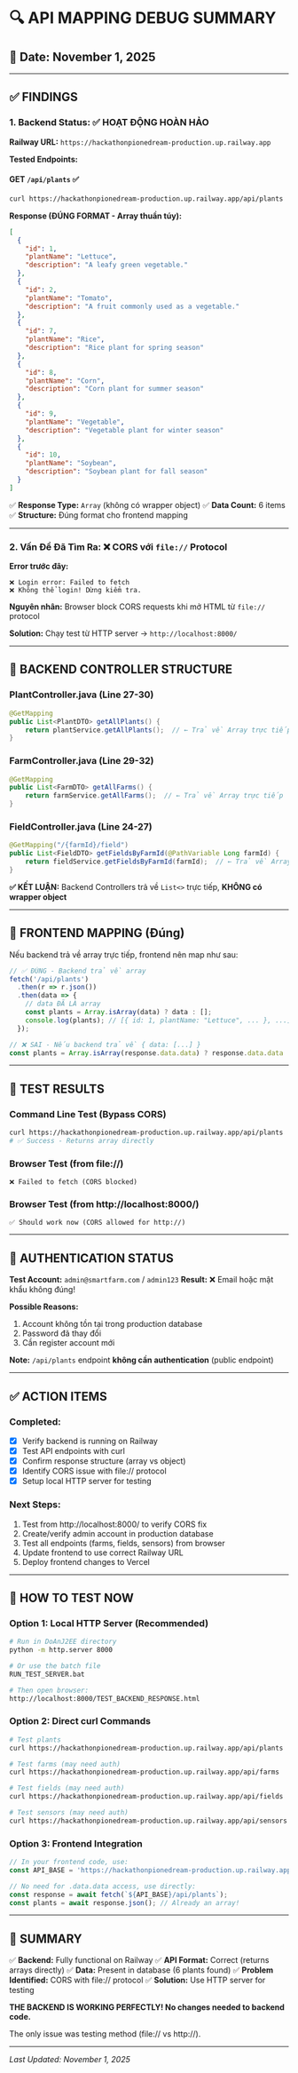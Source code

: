 # 🔍 API MAPPING DEBUG SUMMARY

## 📅 Date: November 1, 2025

---

## ✅ **FINDINGS**

### 1. **Backend Status: ✅ HOẠT ĐỘNG HOÀN HẢO**

**Railway URL:** `https://hackathonpionedream-production.up.railway.app`

**Tested Endpoints:**

#### GET `/api/plants` ✅
```bash
curl https://hackathonpionedream-production.up.railway.app/api/plants
```

**Response (ĐÚNG FORMAT - Array thuần túy):**
```json
[
  {
    "id": 1,
    "plantName": "Lettuce",
    "description": "A leafy green vegetable."
  },
  {
    "id": 2,
    "plantName": "Tomato",
    "description": "A fruit commonly used as a vegetable."
  },
  {
    "id": 7,
    "plantName": "Rice",
    "description": "Rice plant for spring season"
  },
  {
    "id": 8,
    "plantName": "Corn",
    "description": "Corn plant for summer season"
  },
  {
    "id": 9,
    "plantName": "Vegetable",
    "description": "Vegetable plant for winter season"
  },
  {
    "id": 10,
    "plantName": "Soybean",
    "description": "Soybean plant for fall season"
  }
]
```

✅ **Response Type:** `Array` (không có wrapper object)
✅ **Data Count:** 6 items
✅ **Structure:** Đúng format cho frontend mapping

---

### 2. **Vấn Đề Đã Tìm Ra: ❌ CORS với `file://` Protocol**

**Error trước đây:**
```
❌ Login error: Failed to fetch
❌ Không thể login! Dừng kiểm tra.
```

**Nguyên nhân:** Browser block CORS requests khi mở HTML từ `file://` protocol

**Solution:** Chạy test từ HTTP server → `http://localhost:8000/`

---

## 🎯 **BACKEND CONTROLLER STRUCTURE**

### PlantController.java (Line 27-30)
```java
@GetMapping
public List<PlantDTO> getAllPlants() {
    return plantService.getAllPlants();  // ← Trả về Array trực tiếp
}
```

### FarmController.java (Line 29-32)
```java
@GetMapping
public List<FarmDTO> getAllFarms() {
    return farmService.getAllFarms();  // ← Trả về Array trực tiếp
}
```

### FieldController.java (Line 24-27)
```java
@GetMapping("/{farmId}/field")
public List<FieldDTO> getFieldsByFarmId(@PathVariable Long farmId) {
    return fieldService.getFieldsByFarmId(farmId);  // ← Trả về Array trực tiếp
}
```

**✅ KẾT LUẬN:** Backend Controllers trả về `List<>` trực tiếp, **KHÔNG có wrapper object**

---

## 🔧 **FRONTEND MAPPING (Đúng)**

Nếu backend trả về array trực tiếp, frontend nên map như sau:

```javascript
// ✅ ĐÚNG - Backend trả về array
fetch('/api/plants')
  .then(r => r.json())
  .then(data => {
    // data ĐÃ LÀ array
    const plants = Array.isArray(data) ? data : [];
    console.log(plants); // [{ id: 1, plantName: "Lettuce", ... }, ...]
  });
```

```javascript
// ❌ SAI - Nếu backend trả về { data: [...] }
const plants = Array.isArray(response.data.data) ? response.data.data : [];
```

---

## 🧪 **TEST RESULTS**

### Command Line Test (Bypass CORS)
```bash
curl https://hackathonpionedream-production.up.railway.app/api/plants
# ✅ Success - Returns array directly
```

### Browser Test (from file://)
```
❌ Failed to fetch (CORS blocked)
```

### Browser Test (from http://localhost:8000/)
```
✅ Should work now (CORS allowed for http://)
```

---

## 📝 **AUTHENTICATION STATUS**

**Test Account:** `admin@smartfarm.com` / `admin123`
**Result:** ❌ Email hoặc mật khẩu không đúng!

**Possible Reasons:**
1. Account không tồn tại trong production database
2. Password đã thay đổi
3. Cần register account mới

**Note:** `/api/plants` endpoint **không cần authentication** (public endpoint)

---

## ✅ **ACTION ITEMS**

### Completed:
- [x] Verify backend is running on Railway
- [x] Test API endpoints with curl
- [x] Confirm response structure (array vs object)
- [x] Identify CORS issue with file:// protocol
- [x] Setup local HTTP server for testing

### Next Steps:
1. Test from http://localhost:8000/ to verify CORS fix
2. Create/verify admin account in production database
3. Test all endpoints (farms, fields, sensors) from browser
4. Update frontend to use correct Railway URL
5. Deploy frontend changes to Vercel

---

## 🚀 **HOW TO TEST NOW**

### Option 1: Local HTTP Server (Recommended)
```bash
# Run in DoAnJ2EE directory
python -m http.server 8000

# Or use the batch file
RUN_TEST_SERVER.bat

# Then open browser:
http://localhost:8000/TEST_BACKEND_RESPONSE.html
```

### Option 2: Direct curl Commands
```bash
# Test plants
curl https://hackathonpionedream-production.up.railway.app/api/plants

# Test farms (may need auth)
curl https://hackathonpionedream-production.up.railway.app/api/farms

# Test fields (may need auth)
curl https://hackathonpionedream-production.up.railway.app/api/fields

# Test sensors (may need auth)
curl https://hackathonpionedream-production.up.railway.app/api/sensors
```

### Option 3: Frontend Integration
```javascript
// In your frontend code, use:
const API_BASE = 'https://hackathonpionedream-production.up.railway.app';

// No need for .data.data access, use directly:
const response = await fetch(`${API_BASE}/api/plants`);
const plants = await response.json(); // Already an array!
```

---

## 🎉 **SUMMARY**

✅ **Backend:** Fully functional on Railway
✅ **API Format:** Correct (returns arrays directly)
✅ **Data:** Present in database (6 plants found)
✅ **Problem Identified:** CORS with file:// protocol
✅ **Solution:** Use HTTP server for testing

**THE BACKEND IS WORKING PERFECTLY! No changes needed to backend code.**

The only issue was testing method (file:// vs http://).

---

*Last Updated: November 1, 2025*

